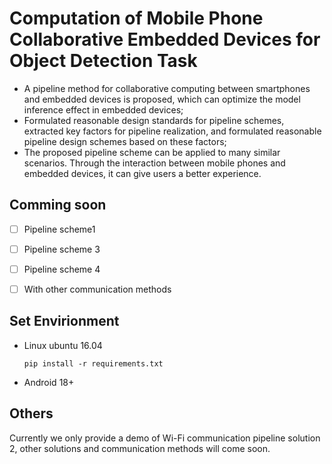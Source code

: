 # Computation of Mobile Phone Collaborative Embedded Devices for Object Detection Task

- A pipeline method for collaborative computing between smartphones and embedded devices is proposed, which can optimize the model inference effect in embedded devices;
- Formulated reasonable design standards for pipeline schemes, extracted key factors for pipeline realization, and formulated reasonable pipeline design schemes based on these factors;
- The proposed pipeline scheme can be applied to many similar scenarios. Through the interaction between mobile phones and embedded devices, it can give users a better experience.



## Comming soon

- [ ] Pipeline scheme1
- [ ] Pipeline scheme 3
- [ ] Pipeline scheme 4
- [ ] With other communication methods



## Set Envirionment

- Linux ubuntu 16.04

  `pip install -r requirements.txt`

- Android 18+

  

## Others

Currently we only provide a demo of Wi-Fi communication pipeline solution 2, other solutions and communication methods will come soon.